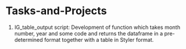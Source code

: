# Tasks-and-Projects
1. IG_table_output script: Development of function which takes month number, year and some code and returns the dataframe in a pre-determined format together with a table in Styler format.
